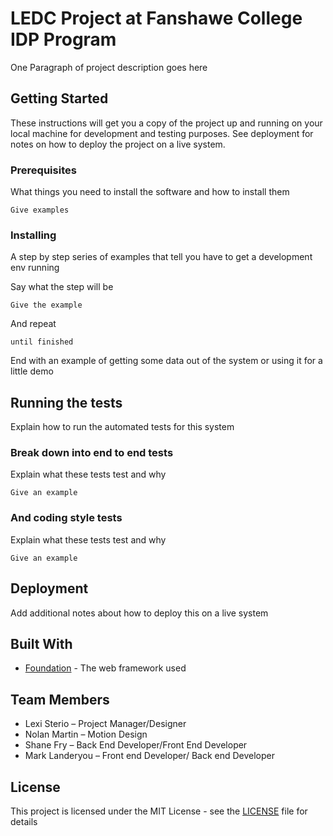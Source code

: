 # LEDC Project at Fanshawe College IDP Program

One Paragraph of project description goes here

## Getting Started

These instructions will get you a copy of the project up and running on your local machine for development and testing purposes. See deployment for notes on how to deploy the project on a live system.

### Prerequisites

What things you need to install the software and how to install them

```
Give examples
```

### Installing

A step by step series of examples that tell you have to get a development env running

Say what the step will be

```
Give the example
```

And repeat

```
until finished
```

End with an example of getting some data out of the system or using it for a little demo

## Running the tests

Explain how to run the automated tests for this system

### Break down into end to end tests

Explain what these tests test and why

```
Give an example
```

### And coding style tests

Explain what these tests test and why

```
Give an example
```

## Deployment

Add additional notes about how to deploy this on a live system

## Built With

* [Foundation](http://www.foundation.zurb.com) - The web framework used

## Team Members

* Lexi Sterio – Project Manager/Designer
* Nolan Martin – Motion Design
* Shane Fry – Back End Developer/Front End Developer
* Mark Landeryou – Front end Developer/ Back end Developer



## License

This project is licensed under the MIT License - see the [LICENSE](LICENSE) file for details


